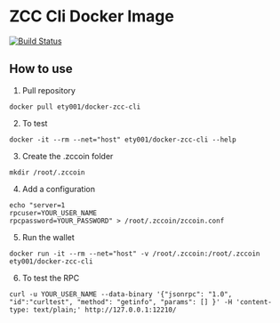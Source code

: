 # ZCC Cli Docker Image

[![Build Status](https://travis-ci.org/ety001/docker-zcc-cli.svg?branch=master)](https://travis-ci.org/ety001/docker-zcc-cli)

## How to use

1. Pull repository
```
docker pull ety001/docker-zcc-cli
```

2. To test
```
docker -it --rm --net="host" ety001/docker-zcc-cli --help
```

3. Create the .zccoin folder
```
mkdir /root/.zccoin
```

4. Add a configuration
```
echo "server=1
rpcuser=YOUR_USER_NAME
rpcpassword=YOUR_PASSWORD" > /root/.zccoin/zccoin.conf
```

5. Run the wallet
```
docker run -it --rm --net="host" -v /root/.zccoin:/root/.zccoin ety001/docker-zcc-cli 
```

6. To test the RPC
```
curl -u YOUR_USER_NAME --data-binary '{"jsonrpc": "1.0", "id":"curltest", "method": "getinfo", "params": [] }' -H 'content-type: text/plain;' http://127.0.0.1:12210/
```
